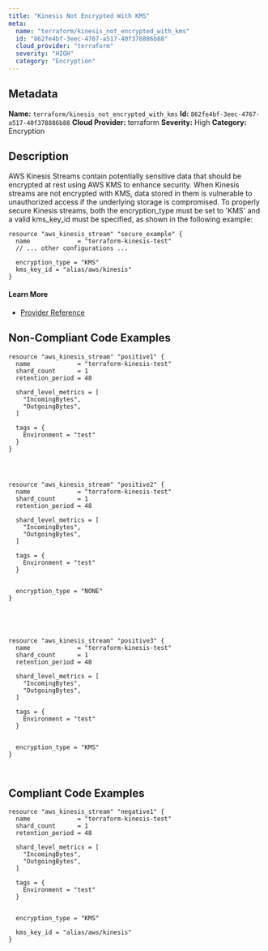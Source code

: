 ```yaml
---
title: "Kinesis Not Encrypted With KMS"
meta:
  name: "terraform/kinesis_not_encrypted_with_kms"
  id: "862fe4bf-3eec-4767-a517-40f378886b88"
  cloud_provider: "terraform"
  severity: "HIGH"
  category: "Encryption"
---
```

## Metadata
**Name:** `terraform/kinesis_not_encrypted_with_kms`
**Id:** `862fe4bf-3eec-4767-a517-40f378886b88`
**Cloud Provider:** terraform
**Severity:** High
**Category:** Encryption
## Description
AWS Kinesis Streams contain potentially sensitive data that should be encrypted at rest using AWS KMS to enhance security. When Kinesis streams are not encrypted with KMS, data stored in them is vulnerable to unauthorized access if the underlying storage is compromised. To properly secure Kinesis streams, both the encryption_type must be set to 'KMS' and a valid kms_key_id must be specified, as shown in the following example:

```
resource "aws_kinesis_stream" "secure_example" {
  name             = "terraform-kinesis-test"
  // ... other configurations ...
  
  encryption_type = "KMS"
  kms_key_id = "alias/aws/kinesis"
}
```

#### Learn More

 - [Provider Reference](https://registry.terraform.io/providers/hashicorp/aws/latest/docs/resources/kinesis_stream)

## Non-Compliant Code Examples
```aws
resource "aws_kinesis_stream" "positive1" {
  name             = "terraform-kinesis-test"
  shard_count      = 1
  retention_period = 48

  shard_level_metrics = [
    "IncomingBytes",
    "OutgoingBytes",
  ]

  tags = {
    Environment = "test"
  }
}




resource "aws_kinesis_stream" "positive2" {
  name             = "terraform-kinesis-test"
  shard_count      = 1
  retention_period = 48

  shard_level_metrics = [
    "IncomingBytes",
    "OutgoingBytes",
  ]

  tags = {
    Environment = "test"
  }


  encryption_type = "NONE"
}





resource "aws_kinesis_stream" "positive3" {
  name             = "terraform-kinesis-test"
  shard_count      = 1
  retention_period = 48

  shard_level_metrics = [
    "IncomingBytes",
    "OutgoingBytes",
  ]

  tags = {
    Environment = "test"
  }


  encryption_type = "KMS"
}



```

## Compliant Code Examples
```aws
resource "aws_kinesis_stream" "negative1" {
  name             = "terraform-kinesis-test"
  shard_count      = 1
  retention_period = 48

  shard_level_metrics = [
    "IncomingBytes",
    "OutgoingBytes",
  ]

  tags = {
    Environment = "test"
  }


  encryption_type = "KMS"

  kms_key_id = "alias/aws/kinesis"
}


```